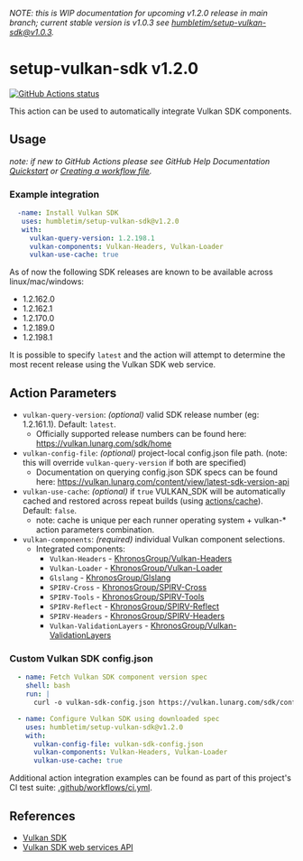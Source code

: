 _NOTE: this is WIP documentation for upcoming v1.2.0 release in main branch; current stable version is v1.0.3 see [humbletim/setup-vulkan-sdk@v1.0.3](https://github.com/humbletim/setup-vulkan-sdk/tree/v1.0.3)._
# setup-vulkan-sdk v1.2.0

<p align="left">
  <a href="https://github.com/humbletim/setup-vulkan-sdk"><img alt="GitHub Actions status" src="https://github.com/humbletim/setup-vulkan-sdk/workflows/Setup/badge.svg"></a>
</p>

This action can be used to automatically integrate Vulkan SDK components.

## Usage

_note: if new to GitHub Actions please see GitHub Help Documentation [Quickstart](https://docs.github.com/en/actions/quickstart) or [Creating a workflow file](https://docs.github.com/en/actions/using-workflows#creating-a-workflow-file)._

### Example integration

```yaml
  -name: Install Vulkan SDK
   uses: humbletim/setup-vulkan-sdk@v1.2.0
   with:
     vulkan-query-version: 1.2.198.1
     vulkan-components: Vulkan-Headers, Vulkan-Loader
     vulkan-use-cache: true
```

As of now the following SDK releases are known to be available across linux/mac/windows:
- 1.2.162.0
- 1.2.162.1
- 1.2.170.0
- 1.2.189.0
- 1.2.198.1

It is possible to specify `latest` and the action will attempt to determine the most recent release using the Vulkan SDK web service.

## Action Parameters

- `vulkan-query-version`: *(optional)* valid SDK release number (eg: 1.2.161.1). Default: `latest`.
    - Officially supported release numbers can be found here: https://vulkan.lunarg.com/sdk/home
- `vulkan-config-file`: *(optional)* project-local config.json file path. (note: this will override `vulkan-query-version` if both are specified)
    - Documentation on querying config.json SDK specs can be found here: https://vulkan.lunarg.com/content/view/latest-sdk-version-api
- `vulkan-use-cache`: *(optional)* if `true` VULKAN_SDK will be automatically cached and restored across repeat builds (using [actions/cache](https://github.com/actions/cache)). Default: `false`.
    - note: cache is unique per each runner operating system + vulkan-* action parameters combination.
- `vulkan-components`: *(required)* individual Vulkan component selections.
  - Integrated components:
    - `Vulkan-Headers` - [KhronosGroup/Vulkan-Headers](https://github.com/KhronosGroup/Vulkan-Headers)
    - `Vulkan-Loader` - [KhronosGroup/Vulkan-Loader](https://github.com/KhronosGroup/Vulkan-Loader)
    - `Glslang` - [KhronosGroup/Glslang](https://github.com/KhronosGroup/Glslang)
    - `SPIRV-Cross` - [KhronosGroup/SPIRV-Cross](https://github.com/KhronosGroup/SPIRV-Cross)
    - `SPIRV-Tools` - [KhronosGroup/SPIRV-Tools](https://github.com/KhronosGroup/SPIRV-Tools)
    - `SPIRV-Reflect` - [KhronosGroup/SPIRV-Reflect](https://github.com/KhronosGroup/SPIRV-Reflect)
    - `SPIRV-Headers` - [KhronosGroup/SPIRV-Headers](https://github.com/KhronosGroup/SPIRV-Headers)
    - `Vulkan-ValidationLayers` - [KhronosGroup/Vulkan-ValidationLayers](https://github.com/KhronosGroup/Vulkan-ValidationLayers)

### Custom Vulkan SDK config.json

```yaml
  - name: Fetch Vulkan SDK component version spec
    shell: bash
    run: |
      curl -o vulkan-sdk-config.json https://vulkan.lunarg.com/sdk/config/1.2.198.1/linux/config.json

  - name: Configure Vulkan SDK using downloaded spec
    uses: humbletim/setup-vulkan-sdk@v1.2.0
    with:
      vulkan-config-file: vulkan-sdk-config.json
      vulkan-components: Vulkan-Headers, Vulkan-Loader
      vulkan-use-cache: true
```

Additional action integration examples can be found as part of this project's CI test suite: [.github/workflows/ci.yml](.github/workflows/ci.yml).

## References
- [Vulkan SDK](https://www.lunarg.com/vulkan-sdk/)
- [Vulkan SDK web services API](https://vulkan.lunarg.com/content/view/latest-sdk-version-api)

